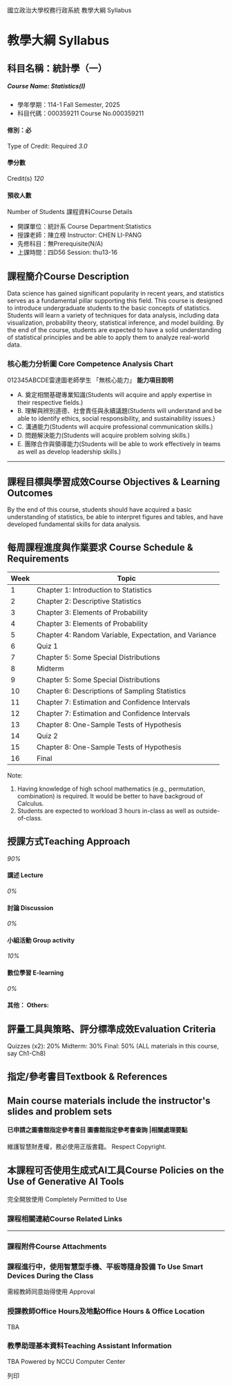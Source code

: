 國立政治大學校務行政系統 教學大綱 Syllabus
# 教學大綱 Syllabus
##  科目名稱：統計學（一）
#####  Course Name: Statistics(I)
  * 學年學期：114-1 Fall Semester, 2025 
  * 科目代碼：000359211 Course No.000359211


#### 修別：必
Type of Credit: Required 
_3.0_
#### 學分數
Credit(s)
_120_
#### 預收人數
Number of Students
課程資料Course Details
  * 開課單位：統計系 Course Department:Statistics 
  * 授課老師：陳立榜 Instructor: CHEN LI-PANG 
  * 先修科目：無Prerequisite(N/A)
  * 上課時間：四D56 Session: thu13-16


##  課程簡介Course Description
Data science has gained significant popularity in recent years, and statistics serves as a fundamental pillar supporting this field. This course is designed to introduce undergraduate students to the basic concepts of statistics. Students will learn a variety of techniques for data analysis, including data visualization, probability theory, statistical inference, and model building. By the end of the course, students are expected to have a solid understanding of statistical principles and be able to apply them to analyze real-world data.
###  核心能力分析圖 Core Competence Analysis Chart
012345ABCDE雷達圖老師學生
「無核心能力」 
**能力項目說明**
  * A. 奠定相關基礎專業知識(Students will acquire and apply expertise in their respective fields.)
  * B. 理解與辨別道德、社會責任與永續議題(Students will understand and be able to identify ethics, social responsibility, and sustainability issues.)
  * C. 溝通能力(Students will acquire professional communication skills.)
  * D. 問題解決能力(Students will acquire problem solving skills.)
  * E. 團隊合作與領導能力(Students will be able to work effectively in teams as well as develop leadership skills.)


* * *
##  課程目標與學習成效Course Objectives & Learning Outcomes 
By the end of this course, students should have acquired a basic understanding of statistics, be able to interpret figures and tables, and have developed fundamental skills for data analysis.
##  每周課程進度與作業要求 Course Schedule & Requirements
Week | Topic  
---|---  
1 | Chapter 1: Introduction to Statistics  
2 | Chapter 2: Descriptive Statistics  
3 | Chapter 3: Elements of Probability  
4 | Chapter 3: Elements of Probability  
5 | Chapter 4: Random Variable, Expectation, and Variance  
6 | Quiz 1  
7 | Chapter 5: Some Special Distributions  
8 | Midterm  
9 | Chapter 5: Some Special Distributions  
10 | Chapter 6: Descriptions of Sampling Statistics  
11 | Chapter 7: Estimation and Confidence Intervals  
12 | Chapter 7: Estimation and Confidence Intervals  
13 | Chapter 8: One-Sample Tests of Hypothesis  
14 | Quiz 2  
15 | Chapter 8: One-Sample Tests of Hypothesis  
16 | Final  
Note: 
1. Having knowledge of high school mathematics (e.g., permutation, combination) is required. It would be better to have backgroud of Calculus.
2. Students are expected to workload 3 hours in-class as well as outside-of-class.
##  授課方式Teaching Approach
_90%_
####  講述 Lecture
_0%_
####  討論 Discussion
_0%_
####  小組活動 Group activity
_10%_
####  數位學習 E-learning
_0%_
####  其他： Others:
##  評量工具與策略、評分標準成效Evaluation Criteria
Quizzes (x2): 20%
Midterm: 30%
Final: 50% (ALL materials in this course, say Ch1-Ch8)
##  指定/參考書目Textbook & References
## Main course materials include the instructor's slides and problem sets
####  已申請之圖書館指定參考書目  圖書館指定參考書查詢 |相關處理要點
維護智慧財產權，務必使用正版書籍。 Respect Copyright.
##  本課程可否使用生成式AI工具Course Policies on the Use of Generative AI Tools
完全開放使用 Completely Permitted to Use
###  課程相關連結Course Related Links
* * *
###  課程附件Course Attachments
###  課程進行中，使用智慧型手機、平板等隨身設備 To Use Smart Devices During the Class
需經教師同意始得使用  Approval
###  授課教師Office Hours及地點Office Hours & Office Location
TBA
###  教學助理基本資料Teaching Assistant Information
TBA
Powered by NCCU Computer Center
  
列印
